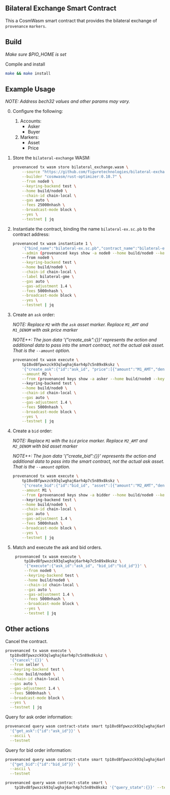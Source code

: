 ## Bilateral Exchange Smart Contract

This a CosmWasm smart contract that provides the bilateral exchange of `provenance` `markers`.

## Build

_Make sure $PIO_HOME is set_

Compile and install

```bash
make && make install
```

## Example Usage

_NOTE: Address bech32 values and other params may vary._

0. Configure the following:
    1. Accounts:
        - Asker
        - Buyer
    1. Markers:
        - Asset
        - Price

0. Store the `bilateral-exchange` WASM:
    ```bash
    provenanced tx wasm store bilateral_exchange.wasm \
        --source "https://github.com/figuretechnologies/bilateral-exchange" \
        --builder "cosmwasm/rust-optimizer:0.10.7" \
        --from node0 \
        --keyring-backend test \
        --home build/node0 \
        --chain-id chain-local \
        --gas auto \
        --fees 25000nhash \
        --broadcast-mode block \
        --yes \
        --testnet | jq
    ```
   
0. Instantiate the contract, binding the name `bilateral-ex.sc.pb` to the contract address:
    ```bash
    provenanced tx wasm instantiate 1 \
        '{"bind_name":"bilateral-ex.sc.pb","contract_name":"bilateral-ex"}' \
        --admin (provenanced keys show -a node0 --home build/node0 --keyring-backend test --testnet) \
        --from node0 \
        --keyring-backend test \
        --home build/node0 \
        --chain-id chain-local \
        --label bilateral-gme \
        --gas auto \
        --gas-adjustment 1.4 \
        --fees 5000nhash \
        --broadcast-mode block \
        --yes \
        --testnet | jq
    ```

0. Create an `ask` order:

    _NOTE: Replace `M2` with the `ask` asset marker. Replace `M1_AMT` and `M1_DENOM` with ask price marker_
   
    _NOTE++: The json data '{"create_ask":{}}' represents the action and additional data to pass into the smart contract, not the actual ask asset. That is the `--amount` option._
    
    ```bash
    provenanced tx wasm execute \
        tp18vd8fpwxzck93qlwghaj6arh4p7c5n89x8kskz \
        '{"create_ask":{"id":"ask_id", "price":[{"amount":"M1_AMT","denom":"M1_DENOM"}]}}' \
        --amount M2 \
        --from (provenanced keys show -a asker --home build/node0 --keyring-backend test --testnet) \
        --keyring-backend test \
        --home build/node0 \
        --chain-id chain-local \
        --gas auto \
        --gas-adjustment 1.4 \
        --fees 5000nhash \
        --broadcast-mode block \
        --yes \
        --testnet | jq
    ```

0. Create a `bid` order:

    _NOTE: Replace `M1` with the `bid` price marker. Replace `M2_AMT` and `M2_DENOM` with bid asset marker_
    
    _NOTE++: The json data '{"create_bid":{}}' represents the action and additional data to pass into the smart contract, not the actual ask asset. That is the `--amount` option._
    ```bash
    provenanced tx wasm execute \
        tp18vd8fpwxzck93qlwghaj6arh4p7c5n89x8kskz \
        '{"create_bid":{"id":"bid_id", "asset":[{"amount":"M2_AMT","denom":"M2_DENOM"}]}}' \
        --amount M1 \
        --from (provenanced keys show -a bidder --home build/node0 --keyring-backend test --testnet) \
        --keyring-backend test \
        --home build/node0 \
        --chain-id chain-local \
        --gas auto \
        --gas-adjustment 1.4 \
        --fees 5000nhash \
        --broadcast-mode block \
        --yes \
        --testnet | jq
    ```

0. Match and execute the ask and bid orders.
   ```bash
    provenanced tx wasm execute \
        tp18vd8fpwxzck93qlwghaj6arh4p7c5n89x8kskz \
        '{"execute":{"ask_id":"ask_id", "bid_id":"bid_id"}}' \
        --from node0 \
        --keyring-backend test \
        --home build/node0 \
        --chain-id chain-local \
        --gas auto \
        --gas-adjustment 1.4 \
        --fees 5000nhash \
        --broadcast-mode block \
        --yes \
        --testnet | jq  
    ```

## Other actions

Cancel the contract.

```bash
provenanced tx wasm execute \
  tp18vd8fpwxzck93qlwghaj6arh4p7c5n89x8kskz \
  '{"cancel":{}}' \
  --from seller \
  --keyring-backend test \
  --home build/node0 \
  --chain-id chain-local \
  --gas auto \
  --gas-adjustment 1.4 \
  --fees 5000nhash \
  --broadcast-mode block \
  --yes \
  --testnet | jq
```

Query for ask order information:
```bash
provenanced query wasm contract-state smart tp18vd8fpwxzck93qlwghaj6arh4p7c5n89x8kskz \
  '{"get_ask":{"id":"ask_id"}}' \
  --ascii \
  --testnet
```

Query for bid order information:
```bash
provenanced query wasm contract-state smart tp18vd8fpwxzck93qlwghaj6arh4p7c5n89x8kskz \
  '{"get_bid":{"id":"bid_id"}}' \
  --ascii \
  --testnet
```

```bash
provenanced query wasm contract-state smart \
    tp18vd8fpwxzck93qlwghaj6arh4p7c5n89x8kskz '{"query_state":{}}' --testnet
```